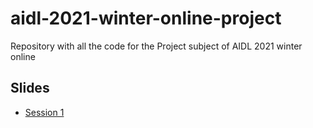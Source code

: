 # aidl-2021-winter-online-project
Repository with all the code for the Project subject of AIDL 2021 winter online

## Slides
* [Session 1](https://docs.google.com/presentation/d/1pI5AoQ_Pv3aGcXGxFiC3Ftfb8HmZ3429iicPWlVtEWc/edit?usp=sharing)

